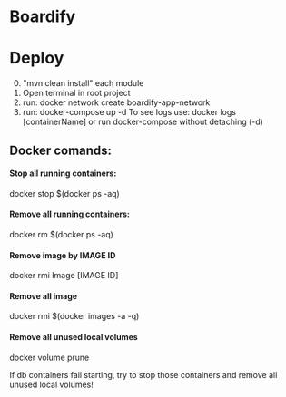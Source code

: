 # Boardify

# Deploy
0. "mvn clean install" each module
1. Open terminal in root project
2. run: docker network create boardify-app-network
3. run: docker-compose up -d
To see logs use: docker logs [containerName] or run docker-compose without detaching (-d)

## Docker comands:
#### Stop all running containers:
  docker stop $(docker ps -aq) 
#### Remove all running containers:
  docker rm $(docker ps -aq)
#### Remove image by IMAGE ID
  docker rmi Image [IMAGE ID]
#### Remove all image
  docker rmi $(docker images -a -q)
#### Remove all unused local volumes
  docker volume prune
  
If db containers fail starting, try to stop those containers and remove all unused local volumes!

